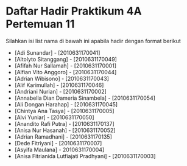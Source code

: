 # Daftar Hadir Praktikum 4A Pertemuan 11
Silahkan isi list nama di bawah ini apabila hadir dengan format berikut

- [Adi Sunandar] - [2010631170041]
- [Altolyto Sitanggang] - [2010631170049]
- [Afifah Nur Sallamah] - [2010631170001]
- [Alfian Vito Anggoro] - [2010631170044]
- [Adrian Wibisono] - [2010631170043]
- [Alif Karimullah] - [2010631170046]
- [Andriani Nurian] - [2010631170002]
- [Annabella Dian Dameria Sinambela] - [2010631170054]
- [Ali Dongan Harahap] - [2010631170045]
- [Chintya Ana Tasya] - [2010631170005]
- [Alvi Yuniar] - [2010631170050]
- [Anandito Rafi Putra] - [2010631170137]
- [Anisa Nur Hasanah] - [2010631170052]
- [Adrian Ramadhani] - [2010631170135]
- [Dede Fitriyani] - [2010631170007]
- [Asyifa Maulana] - 2010631170004]
- [Anisa Fitrianida Lutfiajati Pradhyani] - [2010631170003]
